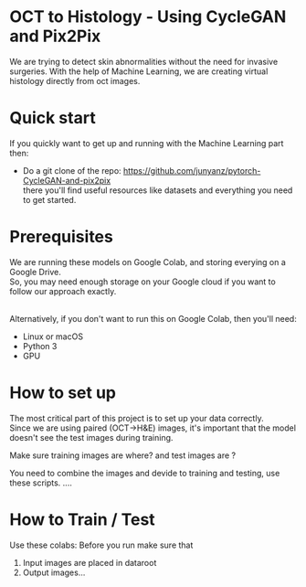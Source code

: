 # OCT to Histology - Using CycleGAN and Pix2Pix
We are trying to detect skin abnormalities without the need for invasive surgeries. With the help of Machine Learning, we are creating virtual histology directly from oct images. 

# Quick start
If you quickly want to get up and running with the Machine Learning part then:
- Do a git clone of the repo: https://github.com/junyanz/pytorch-CycleGAN-and-pix2pix <br>
there you'll find useful resources like datasets and everything you need to get started. 

# Prerequisites
We are running these models on Google Colab, and storing everying on a Google Drive.<br>
So, you may need enough storage on your Google cloud if you want to follow our approach exactly.<br><br>

Alternatively, if you don't want to run this on Google Colab, then you'll need:
- Linux or macOS 
- Python 3
- GPU

# How to set up
The most critical part of this project is to set up your data correctly.<br>
Since we are using paired (OCT->H&E) images, it's important that the model doesn't see the test images during training.


Make sure training images are where? and test images are ?

You need to combine the images and devide to training and testing, use these scripts. ....

# How to Train / Test
Use these colabs:
Before you run make sure that
1. Input images are placed in dataroot
2. Output images...
